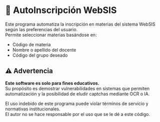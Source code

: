 # 📌 AutoInscripción WebSIS

Este programa automatiza la inscripción en materias del sistema WebSIS según las preferencias del usuario.  
Permite seleccionar materias basándose en:

- Código de materia  
- Nombre o apellido del docente  
- Código del grupo deseado  

## ⚠️ Advertencia  

**Este software es solo para fines educativos.**  
Su propósito es demostrar vulnerabilidades en sistemas que permiten automatización y la posibilidad de eludir captchas mediante OCR o IA.  

El uso indebido de este programa puede violar términos de servicio y normativas institucionales.  
El autor no se hace responsable por el uso que se le dé a este código.  
